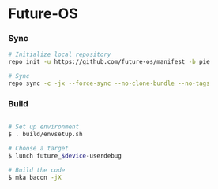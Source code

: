 # Future-OS #

### Sync ###

```bash
# Initialize local repository
repo init -u https://github.com/future-os/manifest -b pie
```

```bash
# Sync
repo sync -c -jx --force-sync --no-clone-bundle --no-tags
```

### Build ###

```bash

# Set up environment
$ . build/envsetup.sh
```
```bash
# Choose a target
$ lunch future_$device-userdebug
```
```bash
# Build the code
$ mka bacon -jX
```